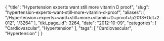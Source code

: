 {
    "title": "Hypertension experts want still more vitamin D proof",
    "slug": "hypertension-experts-want-still-more-vitamin-d-proof",
    "aliases": [
        "/Hypertension+experts+want+still+more+vitamin+D+proof+\u2013+Oct+2012",
        "/3264"
    ],
    "tiki_page_id": 3264,
    "date": "2012-10-09",
    "categories": [
        "Cardiovascular",
        "Hypertension"
    ],
    "tags": [
        "Cardiovascular",
        "Hypertension"
    ]
}